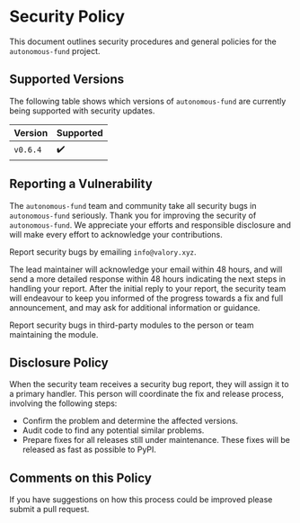 # Security Policy

This document outlines security procedures and general policies for the `autonomous-fund` project.

## Supported Versions

The following table shows which versions of `autonomous-fund` are currently being supported with security updates.

| Version  | Supported |
|----------|-----------|
| `v0.6.4` | ✔️        |

## Reporting a Vulnerability

The `autonomous-fund` team and community take all security bugs in `autonomous-fund` seriously. Thank you for improving the security of `autonomous-fund`. We appreciate your efforts and responsible disclosure and will make every effort to acknowledge your contributions.

Report security bugs by emailing `info@valory.xyz`.

The lead maintainer will acknowledge your email within 48 hours, and will send a more detailed response within 48 hours indicating the next steps in handling your report. After the initial reply to your report, the security team will endeavour to keep you informed of the progress towards a fix and full announcement, and may ask for additional information or guidance.

Report security bugs in third-party modules to the person or team maintaining the module.

## Disclosure Policy

When the security team receives a security bug report, they will assign it to a primary handler. This person will coordinate the fix and release process, involving the following steps:

- Confirm the problem and determine the affected versions.
- Audit code to find any potential similar problems.
- Prepare fixes for all releases still under maintenance. These fixes will be released as fast as possible to PyPI.

## Comments on this Policy

If you have suggestions on how this process could be improved please submit a pull request.
